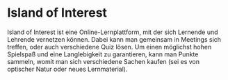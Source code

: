 # Island of Interest

Island of Interest ist eine Online-Lernplattform, mit der 
sich Lernende und Lehrende vernetzen können. Dabei kann man
gemeinsam in Meetings sich treffen, oder auch verschiedene Quiz
lösen. Um einen möglichst hohen Spielspaß und eine Langlebigkeit zu 
garantieren, kann man Punkte sammeln, womit man sich verschiedene
Sachen kaufen (sei es von optischer Natur oder neues Lernmaterial).